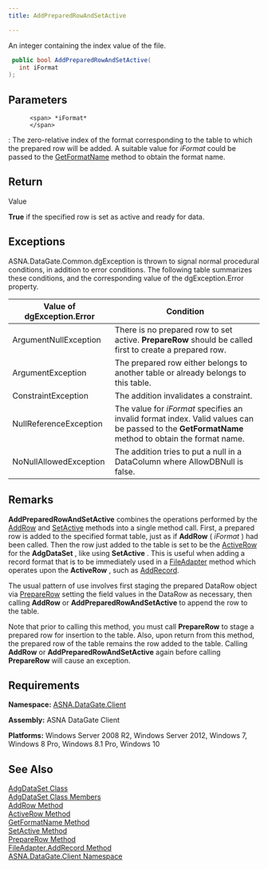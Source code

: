 ```yaml
---
title: AddPreparedRowAndSetActive

---
```


An integer containing the index value of the file.

```cs
 public bool AddPreparedRowAndSetActive(
   int iFormat
);
```


## Parameters



          <span> *iFormat* 
          </span>

: 
          <span>The zero-relative index of 
  the format corresponding to the table to which the prepared row will be added. 
   A suitable value for<span> *iFormat* </span> could be passed to the [
								GetFormatName](adg-dataset-class-get-format-name-method.html) 
  method to obtain the format name.</span>
        


## Return 
Value

<span><span> **True** </span> if the specified row is set as active and ready for data.</span> 
## Exceptions

ASNA.DataGate.Common.dgException is thrown to signal normal procedural conditions, in addition to error conditions. The following table summarizes these conditions, and the corresponding value of the dgException.Error property.
<br />



| Value of dgException.Error | Condition |
| ---- | ---- |
| ArgumentNullException | There is no prepared row to set active. **PrepareRow** should be called first to create a prepared row. |
| ArgumentException | The prepared row either belongs to another table or already belongs to this table. |
| ConstraintException | The addition invalidates a constraint. |
| NullReferenceException | The value for *iFormat* specifies an invalid format index. Valid values can be passed to the **GetFormatName** method to obtain the format name. |
| NoNullAllowedException | The addition tries to put a null in a DataColumn where AllowDBNull is false. |



## Remarks

**AddPreparedRowAndSetActive** combines the operations performed by the [AddRow](adg-dataset-class-add-row-methods.html) and [SetActive](adg-dataset-class-set-active-methods.html) methods into a single method call. First, a prepared row is added to the specified format table, just as if **AddRow** ( *iFormat* ) had been called. Then the row just added to the table is set to be the [ ActiveRow](adg-dataset-class-active-row-property.html) for the **AdgDataSet** , like using **SetActive** . This is useful when adding a record format that is to be immediately used in a [ FileAdapter](file-adapter-class.html) method which operates upon the **ActiveRow** , such as [AddRecord](file-adapter-class-add-record-method.html).

The usual pattern of use involves first staging the prepared DataRow object via [PrepareRow](adg-dataset-class-prepare-row-method-main.html) setting the field values in the DataRow as necessary, then calling <span> **AddRow** </span> or <span> **AddPreparedRowAndSetActive** </span> to append the row to the table.

<span>Note</span> that prior to calling this method, you must call <span> **PrepareRow** </span> to stage a prepared row for insertion to the table. Also, upon return from this method, the prepared row of the table remains the row added to the table. Calling <span> **AddRow** </span> or <span> **AddPreparedRowAndSetActive** </span> again before calling <span> **PrepareRow** </span> will cause an exception.
## Requirements

<span> **Namespace:** [ASNA.DataGate.Client](datagate-client-namespace.html) </span> 

<span> **Assembly:** ASNA DataGate Client</span> 

**Platforms:** Windows Server 2008 R2, Windows Server 2012, Windows 7, Windows 8 Pro, Windows 8.1 Pro, Windows 10
## See Also


[AdgDataSet Class](adg-dataset-class.html)
      <br />
[AdgDataSet Class Members](adg-dataset-members.html)
      <br />
[AddRow Method](adg-dataset-class-add-row-methods.html)
      <br />
[ActiveRow Method](adg-dataset-class-active-row-property.html)
      <br />
[GetFormatName Method](adg-dataset-class-get-format-name-method.html)
      <br />
[SetActive Method](adg-dataset-class-set-active-methods.html)
      <br />
[PrepareRow Method](adg-dataset-class-prepare-row-method-main.html)
      <br />
[FileAdapter.AddRecord Method](file-adapter-class-add-record-method.html)
      <br />
[ASNA.DataGate.Client Namespace](datagate-client-namespace.html)

